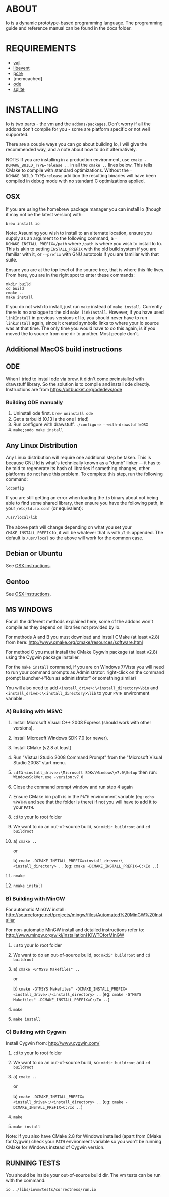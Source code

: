 ABOUT
=====

Io is a dynamic prototype-based programming language. 
The programming guide and reference manual can be found in the docs folder.

REQUIREMENTS
============

 * [yajl](https://github.com/lloyd/yajl)
 * [libevent](http://libevent.org/)
 * [pcre](http://www.pcre.org/)
 * [memcached]
 * [ode](http://www.ode.org/)
 * [sqlite](http://www.sqlite.org/)


INSTALLING
==========

Io is two parts - the vm and the `addons/packages`. Don't worry if all the addons don't compile for you - some are platform specific or not well supported.

There are a couple ways you can go about building Io, I will give the recommended way, and a note about how to do it alternatively.

NOTE: If you are installing in a production environment, use `cmake -DCMAKE_BUILD_TYPE=release ..` in all the `cmake ..` lines below. This tells CMake to compile with standard optimizations. Without the `-DCMAKE_BUILD_TYPE=release` addition the resulting binaries will have been compiled in debug mode with no standard C optimizations applied.

OSX
---

If you are using the homebrew package manager you can install Io (though it may not be the latest version) with:

	brew install io

Note: Assuming you wish to install to an alternate location, ensure you supply as an argument to the following command, a `-DCMAKE_INSTALL_PREFIX=/path` where `/path` is where you wish to install Io to. This is akin to setting `INSTALL_PREFIX` with the old build system if you are familiar with it, or `--prefix` with GNU autotools if you are familiar with that suite.

Ensure you are at the top level of the source tree, that is where this file lives. From here, you are in the right spot to enter these commands:

	mkdir build
	cd build
	cmake ..
	make install

If you do not wish to install, just run `make` instead of `make install`. Currently there is no analogue to the old `make linkInstall`. However, if you have used `linkInstall` in previous versions of Io, you should never have to run `linkInstall` again, since it created symbolic links to where your Io source was at that time. The only time you would have to do this again, is if you moved the Io source from one dir to another. Most people don't.

Additional MacOS build instructions
-----------------------------------
ODE
---
When I tried to install ode via brew, it didn't come preinstalled with drawstuff library. So the solution is to compile and install ode directly.  Instructions are from <https://bitbucket.org/odedevs/ode>

### Building ODE manually
1. Uninstall ode first. `brew uninstall ode`
2. Get a tarbuild (0.13 is the one I tried)
3. Run configure with drawstuff. `./configure --with-drawstuff=OSX`
4. `make;sudo make install`


Any Linux Distribution
----------------------

Any Linux distribution will require one additional step be taken. This is because GNU ld is what's technically known as a "dumb" linker -- it has to be told to regenerate its hash of libraries if something changes, other platforms do not have this problem. To complete this step, run the following command:

	ldconfig

If you are still getting an error when loading the `io` binary about not being able to find some shared library, then ensure you have the following path, in your `/etc/ld.so.conf` (or equivalent):

	/usr/local/lib

The above path will change depending on what you set your `CMAKE_INSTALL_PREFIX` to, it will be whatever that is with `/lib` appended. The default is `/usr/local` so the above will work for the common case.

Debian or Ubuntu
----------------

See [OSX instructions](#OSX).

Gentoo
------

See [OSX instructions](#OSX).

MS WINDOWS
----------

For all the different methods explained here, some of the addons won't compile as they depend on libraries not provided by Io.

For methods A and B you must download and install CMake (at least v2.8) from here: <http://www.cmake.org/cmake/resources/software.html>

For method C you must install the CMake Cygwin package (at least v2.8) using the Cygwin package installer.

For the `make install` command, if you are on Windows 7/Vista you will need to run your command prompts as Administrator: right-click on the command prompt launcher->"Run as administrator" or something similar)

You will also need to add `<install_drive>:\<install_directory>\bin` and `<install_drive>:\<install_directory>\lib` to your `PATH` environment variable.

### A) Building with MSVC

1. Install Microsoft Visual C++ 2008 Express (should work with other versions).
2. Install Microsoft Windows SDK 7.0 (or newer).
3. Install CMake (v2.8 at least)
4. Run "Vistual Studio 2008 Command Prompt" from the "Microsoft Visual Studio 2008" start menu.
5. `cd` to `<install_drive>:\Microsoft SDKs\Windows\v7.0\Setup` then run: `WindowsSdkVer.exe -version:v7.0`
6. Close the command prompt window and run step 4 again
7. Ensure CMake bin path is in the `PATH` environment variable (eg: `echo %PATH%` and see that the folder is there) if not you will have to add it to your `PATH`.
8. `cd` to your Io root folder
9. We want to do an out-of-source build, so: `mkdir buildroot` and `cd buildroot`
10. a) `cmake ..`
	
	or
	
	b) `cmake -DCMAKE_INSTALL_PREFIX=<install_drive>:\<install_directory> ..` (eg: `cmake -DCMAKE_INSTALL_PREFIX=C:\Io ..`)
11. `nmake`
12. `nmake install`


### B) Building with MinGW

For automatic MinGW install: <http://sourceforge.net/projects/mingw/files/Automated%20MinGW%20Installer>

For non-automatic MinGW install and detailed instructions refer to: <http://www.mingw.org/wiki/InstallationHOWTOforMinGW>

1. `cd` to your Io root folder
2. We want to do an out-of-source build, so: `mkdir buildroot` and `cd buildroot`
3. a) `cmake -G"MSYS Makefiles" ..`
	
	or
	
	b) `cmake -G"MSYS Makefiles" -DCMAKE_INSTALL_PREFIX=<install_drive>:/<install_directory> ..` (eg: `cmake -G"MSYS Makefiles" -DCMAKE_INSTALL_PREFIX=C:/Io ..`)
4. `make`
5. `make install`


### C) Building with Cygwin

Install Cygwin from: <http://www.cygwin.com/>

1. `cd` to your Io root folder
2. We want to do an out-of-source build, so: `mkdir buildroot` and `cd buildroot`
3. a) `cmake ..`
	
	or
	
	b) `cmake -DCMAKE_INSTALL_PREFIX=<install_drive>:/<install_directory> ..` (eg: `cmake -DCMAKE_INSTALL_PREFIX=C:/Io ..`)
4. `make`
5. `make install`

Note: If you also have CMake 2.8 for Windows installed (apart from CMake for Cygwin) check your `PATH` environment variable so you won't be running CMake for Windows instead of Cygwin version.


RUNNING TESTS
-------------

You should be inside your out-of-source build dir. The vm tests can be run with the command:

	io ../libs/iovm/tests/correctness/run.io
